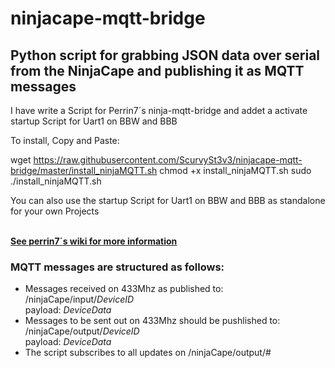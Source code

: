 # ninjacape-mqtt-bridge
<html>
<h2>Python script for grabbing JSON data over serial from the NinjaCape and publishing it as MQTT messages</h2>

I have write a Script for Perrin7´s ninja-mqtt-bridge and addet a activate startup Script for Uart1 on BBW and BBB



To install, Copy and Paste:

wget https://raw.githubusercontent.com/ScurvySt3v3/ninjacape-mqtt-bridge/master/install_ninjaMQTT.sh
chmod +x install_ninjaMQTT.sh
sudo ./install_ninjaMQTT.sh





You can also use the startup Script for Uart1 on BBW and BBB as standalone for your own Projects

<br><b><a href="https://github.com/perrin7/ninjacape-mqtt-bridge/wiki">See perrin7´s  wiki for more information</a></b>

<h3>MQTT messages are structured as follows:</h3>
<ul>
<li>Messages received on 433Mhz as published to:
<br>/ninjaCape/input/<i>DeviceID</i>
<br>payload: <i>DeviceData</i>
</li>
<li>
Messages to be sent out on 433Mhz should be pushlished to:
<br>/ninjaCape/output/<i>DeviceID</i>
<br>payload: <i>DeviceData</i>
</li>
<li>The script subscribes to all updates on /ninjaCape/output/#</li>
</ul>
